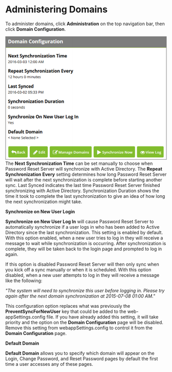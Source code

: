 [title]: # (Administering Domains)
[tags]: # (domains)
[priority]: # (2)
# Administering Domains

To administer domains, click __Administration__ on the top navigation bar, then click __Domain Configuration__.

   ![Domain Configuration](images/domain.png)
The __Next Synchronization Time__ can be set manually to choose when Password Reset Server will
synchronize with Active Directory. The __Repeat Synchronization Every__ setting determines how long
Password Reset Server will wait after the next synchronization is complete before starting another sync. Last Synced indicates the last time Password Reset Server finished synchronizing with Active Directory. Synchronization Duration shows the time it took to complete the last synchronization to give an idea of how long the next synchronization might take.

__Synchronize on New User Login__ 

__Synchronize on New User Log In__ will cause Password Reset Server to automatically synchronize if a user
logs in who has been added to Active Directory since the last synchronization. This setting is enabled by
default. With this option enabled, when a new user tries to log in they will receive a message to wait
while synchronization is occurring. After synchronization is complete, they will be taken back to the login page and prompted to log in again.

If this option is disabled Password Reset Server will then only sync when you kick off a sync manually or
when it is scheduled. With this option disabled, when a new user attempts to log in they will receive a
message like the following:

_"The system will need to synchronize this user before logging in. Please try again after the next domain
synchronization at 2015-07-08 01:00 AM."_

This configuration option replaces what was previously the __PreventSyncForNewUser__ key that could be
added to the web-appSettings.config file. If you have already added this setting, it will take priority and
the option on the __Domain Configuration__ page will be disabled. Remove this setting from webappSettings.config to control it from the __Domain Configuration__ page.

__Default Domain__ 

__Default Domain__ allows you to specify which domain will appear on the Login, Change Password, and
Reset Password pages by default the first time a user accesses any of these pages.
